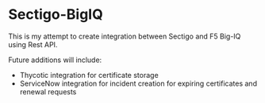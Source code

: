 # Sectigo-BigIQ
This is my attempt to create integration between Sectigo and F5 Big-IQ using Rest API.

Future additions will include:

- Thycotic integration for certificate storage
- ServiceNow integration for incident creation for expiring certificates and renewal requests
    
